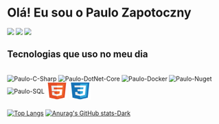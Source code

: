# Olá! Eu sou o Paulo Zapotoczny

<div>
  <a href = "https://www.linkedin.com/in/paulo-zapotoczny-73b349223"><img src="https://img.shields.io/badge/LinkedIn-0077B5?style=for-the-badge&logo=linkedin&logoColor=white target="_blank"></a>
  <a href = "mailto:paulorfz1122@gmail.com"><img src="https://img.shields.io/badge/-Gmail-%23333?style=for-the-badge&logo=gmail&logoColor=white" target="_blank"></a>
  <a href = https://stackoverflow.com/users/25366098/paulorfz><img src="https://img.shields.io/badge/Stack_Overflow-FE7A16?style=for-the-badge&logo=stack-overflow&logoColor=white"></a>
</div>

## Tecnologias que uso no meu dia

<div style="display: inline_block"><br>
  <img align="center" alt="Paulo-C-Sharp" height="40" width="50" src="https://cdn.jsdelivr.net/gh/devicons/devicon@latest/icons/csharp/csharp-original.svg">
  <img align="center" alt="Paulo-DotNet-Core" height="40" width="50" src="https://cdn.jsdelivr.net/gh/devicons/devicon@latest/icons/dotnetcore/dotnetcore-original.svg">
  <img align="center" alt="Paulo-Docker" height="40" width="50" src="https://cdn.jsdelivr.net/gh/devicons/devicon@latest/icons/docker/docker-plain-wordmark.svg">
  <img align="center" alt="Paulo-Nuget" height="40" width="50" src="https://cdn.jsdelivr.net/gh/devicons/devicon@latest/icons/nuget/nuget-original.svg">
  <img align="center" alt="Paulo-SQL" height="40" width="50" src="https://cdn.jsdelivr.net/gh/devicons/devicon@latest/icons/azuresqldatabase/azuresqldatabase-original.svg">
  <img align="center" alt="Paulo-HTML" height="40" width="50" src="https://raw.githubusercontent.com/devicons/devicon/master/icons/html5/html5-original.svg">
  <img align="center" alt="Paulo-CSS" height="40" width="50" src="https://raw.githubusercontent.com/devicons/devicon/master/icons/css3/css3-original.svg">
</div>

###

[![Top Langs](https://github-readme-stats.vercel.app/api/top-langs/?username=PauloZapotoczny)](https://github.com/PauloZapotoczny/github-readme-stats)
[![Anurag's GitHub stats-Dark](https://github-readme-stats.vercel.app/api?username=PauloZapotoczny&show_icons=true&theme=dark#gh-dark-mode-only)](https://github.com/PauloZapotoczny/github-readme-stats#gh-dark-mode-only)

